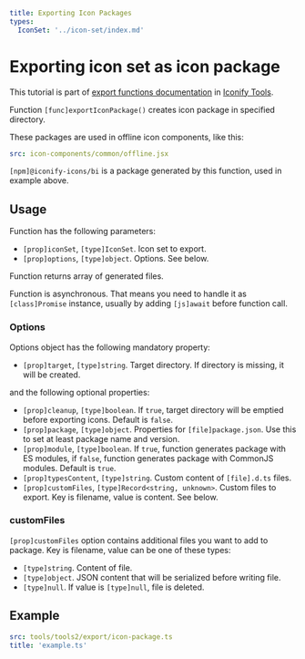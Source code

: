 ```yaml
title: Exporting Icon Packages
types:
  IconSet: '../icon-set/index.md'
```

# Exporting icon set as icon package

This tutorial is part of [export functions documentation](./index.md) in [Iconify Tools](../index.md).

Function `[func]exportIconPackage()` creates icon package in specified directory.

These packages are used in offline icon components, like this:

```yaml
src: icon-components/common/offline.jsx
```

`[npm]@iconify-icons/bi` is a package generated by this function, used in example above.

## Usage

Function has the following parameters:

- `[prop]iconSet`, `[type]IconSet`. Icon set to export.
- `[prop]options`, `[type]object`. Options. See below.

Function returns array of generated files.

Function is asynchronous. That means you need to handle it as `[class]Promise` instance, usually by adding `[js]await` before function call.

### Options

Options object has the following mandatory property:

- `[prop]target`, `[type]string`. Target directory. If directory is missing, it will be created.

and the following optional properties:

- `[prop]cleanup`, `[type]boolean`. If `true`, target directory will be emptied before exporting icons. Default is `false`.
- `[prop]package`, `[type]object`. Properties for `[file]package.json`. Use this to set at least package name and version.
- `[prop]module`, `[type]boolean`. If `true`, function generates package with ES modules, if `false`, function generates package with CommonJS modules. Default is `true`.
- `[prop]typesContent`, `[type]string`. Custom content of `[file].d.ts` files.
- `[prop]customFiles`, `[type]Record<string, unknown>`. Custom files to export. Key is filename, value is content. See below.

### customFiles

`[prop]customFiles` option contains additional files you want to add to package. Key is filename, value can be one of these types:

- `[type]string`. Content of file.
- `[type]object`. JSON content that will be serialized before writing file.
- `[type]null`. If value is `[type]null`, file is deleted.

## Example

```yaml
src: tools/tools2/export/icon-package.ts
title: 'example.ts'
```
